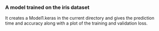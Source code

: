 ### A model trained on the iris dataset

It creates a Model1.keras in the current directory and gives the prediction time and accuracy along with a plot of the training and validation loss.

